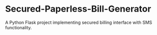 # Secured-Paperless-Bill-Generator
A Python Flask project implementing secured billing interface with SMS functionality.
